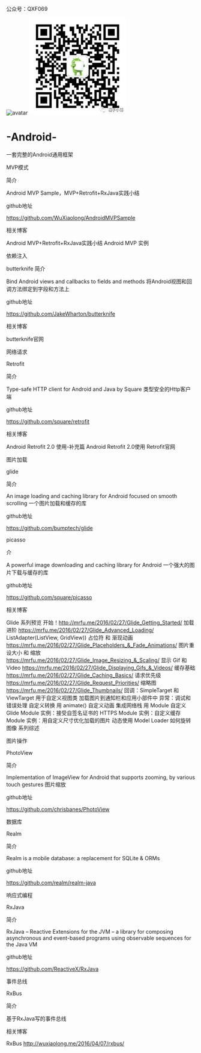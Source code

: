 公众号：QXF069

![avatar](data:img/gzh.jpg;base64,iVBORw0......) 
     ![avatar](img/gzh.jpg)          

# -Android-
一套完整的Android通用框架

MVP模式

简介

Android MVP Sample，MVP+Retrofit+RxJava实践小结

github地址

https://github.com/WuXiaolong/AndroidMVPSample

相关博客

Android MVP+Retrofit+RxJava实践小结
Android MVP 实例


依赖注入

butterknife
简介

Bind Android views and callbacks to fields and methods 将Android视图和回调方法绑定到字段和方法上

github地址

https://github.com/JakeWharton/butterknife

相关博客

butterknife官网


网络请求

Retrofit

简介

Type-safe HTTP client for Android and Java by Square 类型安全的Http客户端

github地址

https://github.com/square/retrofit

相关博客

Android Retrofit 2.0 使用-补充篇
Android Retrofit 2.0使用
Retrofit官网


图片加载

glide

简介

An image loading and caching library for Android focused on smooth scrolling 一个图片加载和缓存的库

github地址

https://github.com/bumptech/glide

picasso

介

A powerful image downloading and caching library for Android 一个强大的图片下载与缓存的库

github地址

https://github.com/square/picasso

相关博客

Glide 系列预览
开始！http://mrfu.me/2016/02/27/Glide_Getting_Started/
加载进阶 https://mrfu.me/2016/02/27/Glide_Advanced_Loading/
ListAdapter(ListView, GridView))
占位符 和 渐现动画 https://mrfu.me/2016/02/27/Glide_Placeholders_&_Fade_Animations/
图片重设大小 和 缩放 https://mrfu.me/2016/02/27/Glide_Image_Resizing_&_Scaling/
显示 Gif 和 Video https://mrfu.me/2016/02/27/Glide_Displaying_Gifs_&_Videos/
缓存基础 https://mrfu.me/2016/02/27/Glide_Caching_Basics/
请求优先级 https://mrfu.me/2016/02/27/Glide_Request_Priorities/
缩略图 https://mrfu.me/2016/02/27/Glide_Thumbnails/
回调：SimpleTarget 和 ViewTarget 用于自定义视图类
加载图片到通知栏和应用小部件中
异常：调试和错误处理
自定义转换
用 animate() 自定义动画
集成网络栈
用 Module 自定义 Glide
Module 实例：接受自签名证书的 HTTPS
Module 实例：自定义缓存
Module 实例：用自定义尺寸优化加载的图片
动态使用 Model Loader
如何旋转图像
系列综述


图片操作

PhotoView

简介

Implementation of ImageView for Android that supports zooming, by various touch gestures 图片缩放

github地址

https://github.com/chrisbanes/PhotoView

数据库

Realm

简介

Realm is a mobile database: a replacement for SQLite & ORMs

github地址

https://github.com/realm/realm-java


响应式编程

RxJava

简介

RxJava – Reactive Extensions for the JVM – a library for composing asynchronous and event-based programs using observable sequences for the Java VM

github地址

https://github.com/ReactiveX/RxJava

事件总线

RxBus

简介

基于RxJava写的事件总线

相关博客

RxBus  http://wuxiaolong.me/2016/04/07/rxbus/
